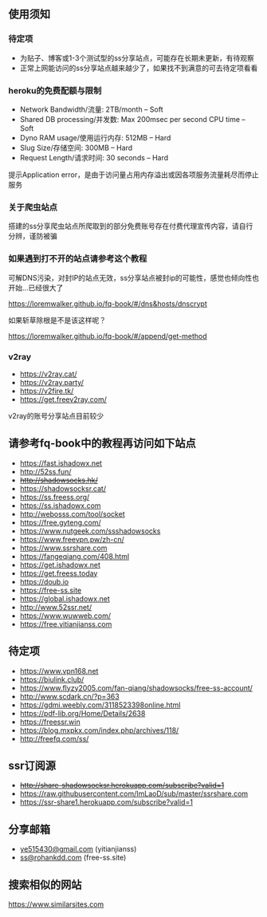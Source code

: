 ## 使用须知

### 待定项
* 为贴子、博客或1-3个测试型的ss分享站点，可能存在长期未更新，有待观察
* 正常上网能访问的ss分享站点越来越少了，如果找不到满意的可去待定项看看

### heroku的免费配额与限制
* Network Bandwidth/流量: 2TB/month – Soft
* Shared DB processing/并发数: Max 200msec per second CPU time – Soft
* Dyno RAM usage/使用运行内存: 512MB – Hard
* Slug Size/存储空间: 300MB – Hard
* Request Length/请求时间: 30 seconds – Hard

提示Application error，是由于访问量占用内存溢出或因各项服务流量耗尽而停止服务

### 关于爬虫站点

搭建的ss分享爬虫站点所爬取到的部分免费账号存在付费代理宣传内容，请自行分辨，谨防被骗

### 如果遇到打不开的站点请参考这个教程

可解DNS污染，对封IP的站点无效，ss分享站点被封ip的可能性，感觉也倾向性也开始...已经很大了

 https://loremwalker.github.io/fq-book/#/dns&hosts/dnscrypt
 
如果斩草除根是不是该这样呢？

https://loremwalker.github.io/fq-book/#/append/get-method

### v2ray

* https://v2ray.cat/ 
* https://v2ray.party/
* https://v2fire.tk/
* https://get.freev2ray.com/

v2ray的账号分享站点目前较少

## 请参考fq-book中的教程再访问如下站点

* https://fast.ishadowx.net
* http://52ss.fun/
* <s>http://shadowsocks.hk/</s>
* https://shadowsocksr.cat/
* https://ss.freess.org/
* https://ss.ishadowx.com
* http://webosss.com/tool/socket
* https://free.gyteng.com/
* https://www.nutgeek.com/ssshadowsocks
* https://www.freevpn.pw/zh-cn/
* https://www.ssrshare.com
* https://fangeqiang.com/408.html
* https://get.ishadowx.net
* https://get.freess.today
* https://doub.io 
* https://free-ss.site
* https://global.ishadowx.net
* http://www.52ssr.net/
* https://www.wuwweb.com/
* https://free.yitianjianss.com



## 待定项

* https://www.vpn168.net
* https://biulink.club/
* https://www.flyzy2005.com/fan-qiang/shadowsocks/free-ss-account/
* http://www.scdark.cn/?p=363
* https://gdmi.weebly.com/3118523398online.html
* https://pdf-lib.org/Home/Details/2638
* https://freessr.win
* https://blog.mxpkx.com/index.php/archives/118/
* http://freefq.com/ss/

## ssr订阅源

* <s>http://share-shadowsocksr.herokuapp.com/subscribe?valid=1</s>
* https://raw.githubusercontent.com/ImLaoD/sub/master/ssrshare.com
* https://ssr-share1.herokuapp.com/subscribe?valid=1


## 分享邮箱
* ye515430@gmail.com (yitianjianss)
* ss@rohankdd.com (free-ss.site)

## 搜索相似的网站

https://www.similarsites.com
